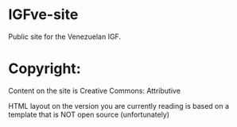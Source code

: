 # IGFve-site

Public site for the Venezuelan IGF.

# Copyright:

Content on the site is Creative Commons: Attributive

HTML layout on the version you are currently reading is based on a template that is NOT open source (unfortunately)

